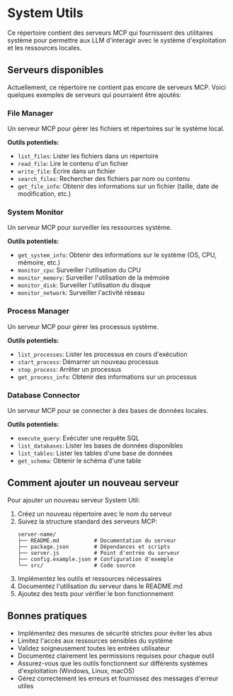 # System Utils

Ce répertoire contient des serveurs MCP qui fournissent des utilitaires système pour permettre aux LLM d'interagir avec le système d'exploitation et les ressources locales.

## Serveurs disponibles

Actuellement, ce répertoire ne contient pas encore de serveurs MCP. Voici quelques exemples de serveurs qui pourraient être ajoutés:

### File Manager

Un serveur MCP pour gérer les fichiers et répertoires sur le système local.

**Outils potentiels:**
- `list_files`: Lister les fichiers dans un répertoire
- `read_file`: Lire le contenu d'un fichier
- `write_file`: Écrire dans un fichier
- `search_files`: Rechercher des fichiers par nom ou contenu
- `get_file_info`: Obtenir des informations sur un fichier (taille, date de modification, etc.)

### System Monitor

Un serveur MCP pour surveiller les ressources système.

**Outils potentiels:**
- `get_system_info`: Obtenir des informations sur le système (OS, CPU, mémoire, etc.)
- `monitor_cpu`: Surveiller l'utilisation du CPU
- `monitor_memory`: Surveiller l'utilisation de la mémoire
- `monitor_disk`: Surveiller l'utilisation du disque
- `monitor_network`: Surveiller l'activité réseau

### Process Manager

Un serveur MCP pour gérer les processus système.

**Outils potentiels:**
- `list_processes`: Lister les processus en cours d'exécution
- `start_process`: Démarrer un nouveau processus
- `stop_process`: Arrêter un processus
- `get_process_info`: Obtenir des informations sur un processus

### Database Connector

Un serveur MCP pour se connecter à des bases de données locales.

**Outils potentiels:**
- `execute_query`: Exécuter une requête SQL
- `list_databases`: Lister les bases de données disponibles
- `list_tables`: Lister les tables d'une base de données
- `get_schema`: Obtenir le schéma d'une table

## Comment ajouter un nouveau serveur

Pour ajouter un nouveau serveur System Util:

1. Créez un nouveau répertoire avec le nom du serveur
2. Suivez la structure standard des serveurs MCP:
   ```
   server-name/
   ├── README.md           # Documentation du serveur
   ├── package.json        # Dépendances et scripts
   ├── server.js           # Point d'entrée du serveur
   ├── config.example.json # Configuration d'exemple
   └── src/                # Code source
   ```
3. Implémentez les outils et ressources nécessaires
4. Documentez l'utilisation du serveur dans le README.md
5. Ajoutez des tests pour vérifier le bon fonctionnement

## Bonnes pratiques

- Implémentez des mesures de sécurité strictes pour éviter les abus
- Limitez l'accès aux ressources sensibles du système
- Validez soigneusement toutes les entrées utilisateur
- Documentez clairement les permissions requises pour chaque outil
- Assurez-vous que les outils fonctionnent sur différents systèmes d'exploitation (Windows, Linux, macOS)
- Gérez correctement les erreurs et fournissez des messages d'erreur utiles